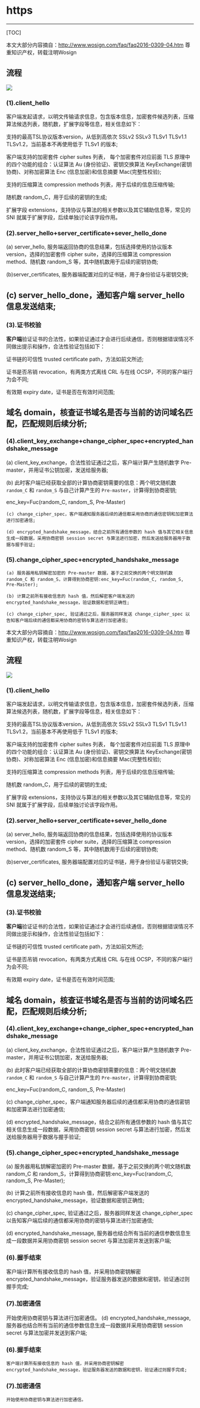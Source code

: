 # https

---
[TOC]

本文大部分内容摘自：http://www.wosign.com/faq/faq2016-0309-04.htm 
尊重知识产权，转载注明Wosign


## 流程
![](https://www.wosign.com/News/images/20160309041.png)

### (1).client_hello

客户端发起请求，以明文传输请求信息，包含版本信息，加密套件候选列表，压缩算法候选列表，随机数，扩展字段等信息，相关信息如下：

支持的最高TSL协议版本version，从低到高依次 SSLv2 SSLv3 TLSv1 TLSv1.1 TLSv1.2，当前基本不再使用低于 TLSv1 的版本;

客户端支持的加密套件 cipher suites 列表， 每个加密套件对应前面 TLS 原理中的四个功能的组合：认证算法 Au (身份验证)、密钥交换算法 KeyExchange(密钥协商)、对称加密算法 Enc (信息加密)和信息摘要 Mac(完整性校验);

支持的压缩算法 compression methods 列表，用于后续的信息压缩传输;

随机数 random_C，用于后续的密钥的生成;

扩展字段 extensions，支持协议与算法的相关参数以及其它辅助信息等，常见的 SNI 就属于扩展字段，后续单独讨论该字段作用。

### (2).server_hello+server_certificate+sever_hello_done

(a) server_hello, 服务端返回协商的信息结果，包括选择使用的协议版本 version，选择的加密套件 cipher suite，选择的压缩算法 compression method、随机数 random_S 等，其中随机数用于后续的密钥协商;

(b)server_certificates, 服务器端配置对应的证书链，用于身份验证与密钥交换;

(c) server_hello_done，通知客户端 server_hello 信息发送结束;
 ----
### (3).证书校验

 **客户端**验证证书的合法性，如果验证通过才会进行后续通信，否则根据错误情况不同做出提示和操作，合法性验证包括如下：

 证书链的可信性 trusted certificate path，方法如前文所述;

 证书是否吊销 revocation，有两类方式离线 CRL 与在线 OCSP，不同的客户端行为会不同;

 有效期 expiry date，证书是否在有效时间范围;

 域名 domain，核查证书域名是否与当前的访问域名匹配，匹配规则后续分析;
  ----
### (4).client_key_exchange+change_cipher_spec+encrypted_handshake_message

  (a) client_key_exchange，合法性验证通过之后，客户端计算产生随机数字 Pre-master，并用证书公钥加密，发送给服务器;

  (b) 此时客户端已经获取全部的计算协商密钥需要的信息：两个明文随机数 `random_C` 和 `random_S` 与自己计算产生的 `Pre-master`，计算得到协商密钥;

  enc_key=Fuc(random_C, random_S, Pre-Master)

    (c) change_cipher_spec，客户端通知服务器后续的通信都采用协商的通信密钥和加密算法进行加密通信;

    (d) encrypted_handshake_message，结合之前所有通信参数的 hash 值与其它相关信息生成一段数据，采用协商密钥 session secret 与算法进行加密，然后发送给服务器用于数据与握手验证;

### (5).change_cipher_spec+encrypted_handshake_message

    (a) 服务器用私钥解密加密的 Pre-master 数据，基于之前交换的两个明文随机数 random_C 和 random_S，计算得到协商密钥:enc_key=Fuc(random_C, random_S, Pre-Master);

    (b) 计算之前所有接收信息的 hash 值，然后解密客户端发送的 encrypted_handshake_message，验证数据和密钥正确性;

    (c) change_cipher_spec, 验证通过之后，服务器同样发送 change_cipher_spec 以告知客户端后续的通信都采用协商的密钥与算法进行加密通信;

本文大部分内容摘自：http://www.wosign.com/faq/faq2016-0309-04.htm 
尊重知识产权，转载注明Wosign


## 流程
![](https://www.wosign.com/News/images/20160309041.png)

### (1).client_hello

客户端发起请求，以明文传输请求信息，包含版本信息，加密套件候选列表，压缩算法候选列表，随机数，扩展字段等信息，相关信息如下：

支持的最高TSL协议版本version，从低到高依次 SSLv2 SSLv3 TLSv1 TLSv1.1 TLSv1.2，当前基本不再使用低于 TLSv1 的版本;

客户端支持的加密套件 cipher suites 列表， 每个加密套件对应前面 TLS 原理中的四个功能的组合：认证算法 Au (身份验证)、密钥交换算法 KeyExchange(密钥协商)、对称加密算法 Enc (信息加密)和信息摘要 Mac(完整性校验);

支持的压缩算法 compression methods 列表，用于后续的信息压缩传输;

随机数 random_C，用于后续的密钥的生成;

扩展字段 extensions，支持协议与算法的相关参数以及其它辅助信息等，常见的 SNI 就属于扩展字段，后续单独讨论该字段作用。

### (2).server_hello+server_certificate+sever_hello_done

(a) server_hello, 服务端返回协商的信息结果，包括选择使用的协议版本 version，选择的加密套件 cipher suite，选择的压缩算法 compression method、随机数 random_S 等，其中随机数用于后续的密钥协商;

(b)server_certificates, 服务器端配置对应的证书链，用于身份验证与密钥交换;

(c) server_hello_done，通知客户端 server_hello 信息发送结束;
 ----
### (3).证书校验

**客户端**验证证书的合法性，如果验证通过才会进行后续通信，否则根据错误情况不同做出提示和操作，合法性验证包括如下：

证书链的可信性 trusted certificate path，方法如前文所述;

证书是否吊销 revocation，有两类方式离线 CRL 与在线 OCSP，不同的客户端行为会不同;

有效期 expiry date，证书是否在有效时间范围;

域名 domain，核查证书域名是否与当前的访问域名匹配，匹配规则后续分析;
 ----
### (4).client_key_exchange+change_cipher_spec+encrypted_handshake_message

(a) client_key_exchange，合法性验证通过之后，客户端计算产生随机数字 Pre-master，并用证书公钥加密，发送给服务器;

(b) 此时客户端已经获取全部的计算协商密钥需要的信息：两个明文随机数 `random_C` 和 `random_S` 与自己计算产生的 `Pre-master`，计算得到协商密钥;

enc_key=Fuc(random_C, random_S, Pre-Master)

(c) change_cipher_spec，客户端通知服务器后续的通信都采用协商的通信密钥和加密算法进行加密通信;

(d) encrypted_handshake_message，结合之前所有通信参数的 hash 值与其它相关信息生成一段数据，采用协商密钥 session secret 与算法进行加密，然后发送给服务器用于数据与握手验证;

### (5).change_cipher_spec+encrypted_handshake_message

(a) 服务器用私钥解密加密的 Pre-master 数据，基于之前交换的两个明文随机数 random_C 和 random_S，计算得到协商密钥:enc_key=Fuc(random_C, random_S, Pre-Master);

(b) 计算之前所有接收信息的 hash 值，然后解密客户端发送的 encrypted_handshake_message，验证数据和密钥正确性;

(c) change_cipher_spec, 验证通过之后，服务器同样发送 change_cipher_spec 以告知客户端后续的通信都采用协商的密钥与算法进行加密通信;

(d) encrypted_handshake_message, 服务器也结合所有当前的通信参数信息生成一段数据并采用协商密钥 session secret 与算法加密并发送到客户端;

### (6).握手结束

客户端计算所有接收信息的 hash 值，并采用协商密钥解密 encrypted_handshake_message，验证服务器发送的数据和密钥，验证通过则握手完成;

### (7).加密通信

开始使用协商密钥与算法进行加密通信。
    (d) encrypted_handshake_message, 服务器也结合所有当前的通信参数信息生成一段数据并采用协商密钥 session secret 与算法加密并发送到客户端;

### (6).握手结束

    客户端计算所有接收信息的 hash 值，并采用协商密钥解密 encrypted_handshake_message，验证服务器发送的数据和密钥，验证通过则握手完成;

### (7).加密通信

    开始使用协商密钥与算法进行加密通信。
